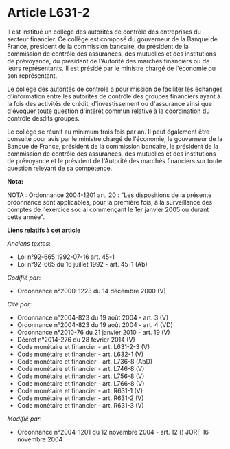 # Article L631-2

Il est institué un collège des autorités de contrôle des entreprises du secteur financier. Ce collège est composé du
gouverneur de la Banque de France, président de la commission bancaire, du président de la commission de contrôle des
assurances, des mutuelles et des institutions de prévoyance, du président de l'Autorité des marchés financiers ou de leurs
représentants. Il est présidé par le ministre chargé de l'économie ou son représentant.

Le collège des autorités de contrôle a pour mission de faciliter les échanges d'information entre les autorités de contrôle
des groupes financiers ayant à la fois des activités de crédit, d'investissement ou d'assurance ainsi que d'évoquer toute
question d'intérêt commun relative à la coordination du contrôle desdits groupes.

Le collège se réunit au minimum trois fois par an. Il peut également être consulté pour avis par le ministre chargé de
l'économie, le gouverneur de la Banque de France, président de la commission bancaire, le président de la commission de
contrôle des assurances, des mutuelles et des institutions de prévoyance et le président de l'Autorité des marchés financiers
sur toute question relevant de sa compétence.

**Nota:**

NOTA : Ordonnance 2004-1201 art. 20 : "Les dispositions de la présente ordonnance sont applicables, pour la première fois, à
la surveillance des comptes de l'exercice social commençant le 1er janvier 2005 ou durant cette année".

**Liens relatifs à cet article**

_Anciens textes_:

  - Loi n°92-665 1992-07-16 art. 45-1
  - Loi n°92-665 du 16 juillet 1992 - art. 45-1 (Ab)

_Codifié par_:

  - Ordonnance n°2000-1223 du 14 décembre 2000 (V)

_Cité par_:

  - Ordonnance n°2004-823 du 19 août 2004 - art. 3 (V)
  - Ordonnance n°2004-823 du 19 août 2004 - art. 4 (VD)
  - Ordonnance n°2010-76 du 21 janvier 2010 - art. 19 (V)
  - Décret n°2014-276 du 28 février 2014 (V)
  - Code monétaire et financier - art. L631-2-3 (V)
  - Code monétaire et financier - art. L632-1 (V)
  - Code monétaire et financier - art. L736-8 (AbD)
  - Code monétaire et financier - art. L746-8 (V)
  - Code monétaire et financier - art. L756-8 (V)
  - Code monétaire et financier - art. L766-8 (V)
  - Code monétaire et financier - art. R631-1 (V)
  - Code monétaire et financier - art. R631-2 (V)
  - Code monétaire et financier - art. R631-3 (V)

_Modifié par_:

  - Ordonnance n°2004-1201 du 12 novembre 2004 - art. 12 () JORF 16 novembre 2004
